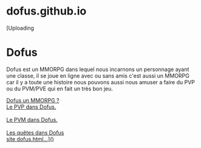 # dofus.github.io
[Uploading<!DOCTYPE html>
<html>
	<head>
		<meta charset="utf-8"/> 
		<title>Dof
      us</title>
		<link rel="stylesheet" href="site dofus css.css">
	</head>
	<body>
		<h1>Dofus</h1>
		<p> Dofus est un MMORPG dans lequel nous incarnons un personnage ayant une classe, il se joue en ligne avec ou sans amis c'est aussi un MMORPG car il y a toute une histoire nous pouvons aussi nous amuser a faire du PVP ou du PVM/PVE qui en fait un très bon jeu.</p>
		<p> <a href="mmorpg dofus.html">Dofus un MMORPG ?
		<br><a href="le pvp dans dofus.html">Le PVP dans Dofus.</br>
		<br><a href="le pvm dans dofus.html">Le PVM dans Dofus.</br>
		<br><a href="les quêtes principales.html"> Les quêtes dans Dofus</br> 
	</body>
	</html> site dofus.html…]()
